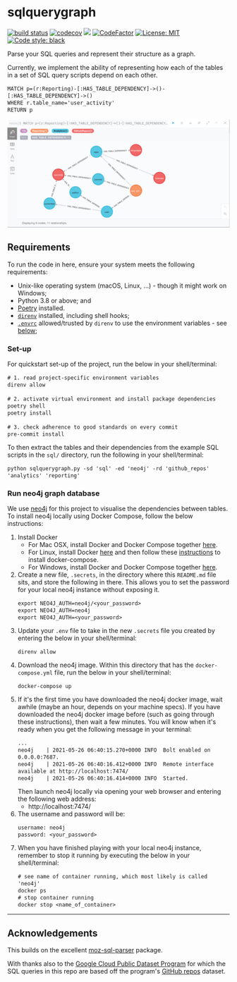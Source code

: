 # sqlquerygraph
[![build status](https://github.com/avisionh/sqlquerygraph/workflows/pytesting/badge.svg)](https://github.com/avisionh/sqlqueryraph/actions)
[![codecov](https://codecov.io/gh/avisionh/sqlquerygraph/branch/main/graph/badge.svg?token=8TD296ECEE)](https://codecov.io/gh/avisionh/sqlquerygraph)
[![](https://img.shields.io/badge/python-3.8%2B-blue.svg)](https://www.python.org/downloads/)
[![CodeFactor](https://www.codefactor.io/repository/github/avisionh/sqlquerygraph/badge)](https://www.codefactor.io/repository/github/avisionh/sqlquerygraph)
[![License: MIT](https://img.shields.io/badge/License-MIT-informational.svg)](https://opensource.org/licenses/MIT)
[![Code style: black](https://img.shields.io/badge/code%20style-black-000000.svg)](https://github.com/psf/black)

Parse your SQL queries and represent their structure as a graph.

Currently, we implement the ability of representing how each of the tables in a set of SQL query scripts depend on each other.

```cypher
MATCH p=(r:Reporting)-[:HAS_TABLE_DEPENDENCY]->()-[:HAS_TABLE_DEPENDENCY]->()
WHERE r.table_name='user_activity'
RETURN p
```
![](./guide/img/table_dependency.png)

## Requirements
To run the code in here, ensure your system meets the following requirements:
- Unix-like operating system (macOS, Linux, ...) - though it might work on Windows;
- Python 3.8 or above; and
- [Poetry](https://python-poetry.org/docs/) installed.
- [`direnv`](https://direnv.net/) installed, including shell hooks;
- [`.envrc`](https://github.com/avisionh/sqlquerygraph/blob/main/.envrc) allowed/trusted by `direnv` to use the environment variables - see [below](#set-up);

<!--Note there may be some Python IDE-specific requirements around loading environment variables, which are not considered here. -->

### Set-up
For quickstart set-up of the project, run the below in your shell/terminal:
```shell script
# 1. read project-specific environment variables
direnv allow

# 2. activate virtual environment and install package dependencies
poetry shell
poetry install

# 3. check adherence to good standards on every commit
pre-commit install
```

To then extract the tables and their dependencies from the example SQL scripts in the `sql/` directory, run the following in your shell/terminal:
```shell script
python sqlquerygraph.py -sd 'sql' -ed 'neo4j' -rd 'github_repos' 'analytics' 'reporting'
```

### Run neo4j graph database
We use [neo4j](https://neo4j.com/) for this project to visualise the dependencies between tables. To install neo4j locally using Docker Compose, follow the below instructions:
1. Install Docker
    + For Mac OSX, install Docker and Docker Compose together [here](https://docs.docker.com/docker-for-mac/install/).
    + For Linux, install Docker [here](https://docs.docker.com/engine/install/) and then follow these [instructions](https://docs.docker.com/compose/install/) to install docker-compose.
    + For Windows, install Docker and Docker Compose together [here](https://docs.docker.com/docker-for-windows/install/).
1. Create a new file, `.secrets`, in the directory where this `README.md` file sits, and store the following in there. This allows you to set the password for your local neo4j instance without exposing it.
   ```
   export NEO4J_AUTH=neo4j/<your_password>
   export NEO4J_AUTH=neo4j
   export NEO4J_AUTH=<your_password>
   ```
1. Update your `.env` file to take in the new `.secrets` file you created by entering the below in your shell/terminal:
   ```shell script
   direnv allow
   ```
1. Download the neo4j image. Within this directory that has the `docker-compose.yml` file, run the below in your shell/terminal:
    ```shell script
    docker-compose up
    ```
1. If it's the first time you have downloaded the neo4j docker image, wait awhile (maybe an hour, depends on your machine specs). If you have downloaded the neo4j docker image before (such as going through these instructions), then wait a few minutes. You will know when it's ready when you get the following message in your terminal:
   ```
   ...
   neo4j    | 2021-05-26 06:40:15.270+0000 INFO  Bolt enabled on 0.0.0.0:7687.
   neo4j    | 2021-05-26 06:40:16.412+0000 INFO  Remote interface available at http://localhost:7474/
   neo4j    | 2021-05-26 06:40:16.414+0000 INFO  Started.
   ```
   Then launch neo4j locally via opening your web browser and entering the following web address:
    - http://localhost:7474/
1. The username and password will be:
   ```
   username: neo4j
   password: <your_password>
   ```
1. When you have finished playing with your local neo4j instance, remember to stop it running by executing the below in your shell/terminal:
   ```shell script
   # see name of container running, which most likely is called 'neo4j'
   docker ps
   # stop container running
   docker stop <name_of_container>
   ```

***

## Acknowledgements
This builds on the excellent [moz-sql-parser](https://github.com/mozilla/moz-sql-parser) package.

With thanks also to the [Google Cloud Public Dataset Program](https://cloud.google.com/solutions/datasets) for which the SQL queries in this repo are based off the program's [GitHub repos](https://console.cloud.google.com/marketplace/product/github/github-repos) dataset.
